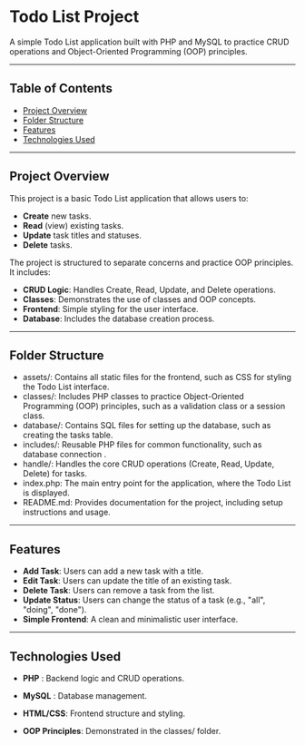 # Todo List Project

A simple Todo List application built with PHP and MySQL to practice CRUD operations and Object-Oriented Programming (OOP) principles.

---

## Table of Contents
- [Project Overview](#project-overview)
- [Folder Structure](#folder-structure)
- [Features](#features)
- [Technologies Used](#technologies-used)


---

## Project Overview
This project is a basic Todo List application that allows users to:
- **Create** new tasks.
- **Read** (view) existing tasks.
- **Update** task titles and statuses.
- **Delete** tasks.

The project is structured to separate concerns and practice OOP principles. It includes:
- **CRUD Logic**: Handles Create, Read, Update, and Delete operations.
- **Classes**: Demonstrates the use of classes and OOP concepts.
- **Frontend**: Simple styling for the user interface.
- **Database**: Includes the database creation process.

---

## Folder Structure 
- assets/: Contains all static files for the frontend, such as CSS for styling the Todo List interface.
- classes/: Includes PHP classes to practice Object-Oriented Programming (OOP) principles, such as a validation class or a session class.
- database/: Contains SQL files for setting up the database, such as creating the tasks table.
- includes/: Reusable PHP files for common functionality, such as database connection .
- handle/: Handles the core CRUD operations (Create, Read, Update, Delete) for tasks.
- index.php: The main entry point for the application, where the Todo List is displayed.
- README.md: Provides documentation for the project, including setup instructions and usage.
---

## Features
- **Add Task**: Users can add a new task with a title.
- **Edit Task**: Users can update the title of an existing task.
- **Delete Task**: Users can remove a task from the list.
- **Update Status**: Users can change the status of a task (e.g., "all", "doing", "done").
- **Simple Frontend**: A clean and minimalistic user interface.

---
## Technologies Used
- **PHP** : Backend logic and CRUD operations.

- **MySQL** : Database management.

- **HTML/CSS**: Frontend structure and styling.

- **OOP Principles**: Demonstrated in the classes/ folder.
